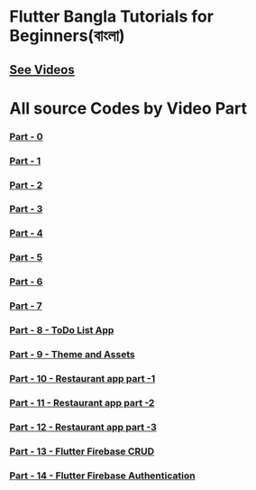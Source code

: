 # Flutter Bangla Tutorials for Beginners(বাংলা)

## [See Videos](https://www.youtube.com/playlist?list=PLsC9YeVUTz38rU3tnoFFfAO8j2b-8mqTb)

<!-- ### [Part - 0 ]() -->

# All source Codes by Video Part

### [Part - 0 ](https://github.com/codewithrafiq/Flutter-Bangla-Tutorials/tree/5ac01170827d57b416d5c11b4d1739ef2bf42a04)
### [Part - 1 ](https://github.com/codewithrafiq/Flutter-Bangla-Tutorials/tree/c42ecc2b3ddf67e9c78bbc41da655913dcb249da)
### [Part - 2 ](https://github.com/codewithrafiq/Flutter-Bangla-Tutorials/tree/1f9c9dee32669bf22abcb406a12de37520eb742f)
### [Part - 3 ](https://github.com/codewithrafiq/Flutter-Bangla-Tutorials/tree/718345400d1d5b0b82e57ffafdec2fef4870db44)
### [Part - 4 ](https://github.com/codewithrafiq/Flutter-Bangla-Tutorials/tree/7ceffe5f424871b4d9ef7cfc87625c1eb6d836a4)
### [Part - 5 ](https://github.com/codewithrafiq/Flutter-Bangla-Tutorials/tree/e03b249d0e97eadd81fc6eb297ae73bebada9bc5)
### [Part - 6 ](https://github.com/codewithrafiq/Flutter-Bangla-Tutorials/tree/2cb287c1d05c2d61c676db4be9637f796e645dca)
### [Part - 7 ](https://github.com/codewithrafiq/Flutter-Bangla-Tutorials/tree/4bf430f0284baba16429c2c45d357983685a6c36)
### [Part - 8 - ToDo List App](https://github.com/codewithrafiq/Flutter-Bangla-Tutorials/tree/641c623885036108676237d74e9ccf23d4962d1b)
### [Part - 9 - Theme and Assets](https://github.com/codewithrafiq/Flutter-Bangla-Tutorials/tree/1b73855fde75a74d29e1f5b1a0e5ec6d1ed5f6b6)
### [Part - 10 - Restaurant app part -1](https://github.com/codewithrafiq/Flutter-Bangla-Tutorials/tree/6fc56ce48f0fd35b39598fabbdd0d23d17f2f6b1)
### [Part - 11 - Restaurant app part -2](https://github.com/codewithrafiq/Flutter-Bangla-Tutorials/tree/e0aefb3162dd8114ac69bfd8af5f86ffcc18887a)
### [Part - 12 - Restaurant app part -3](https://github.com/codewithrafiq/Flutter-Bangla-Tutorials/tree/993f4104cda5b60d012b0db33a165b53a4e610bf)
### [Part - 13 - Flutter Firebase CRUD](https://github.com/codewithrafiq/Flutter-Bangla-Tutorials/tree/6c08cd6e58bea4a8feca40c7f81c6d149631c7a4)
### [Part - 14 - Flutter Firebase Authentication](https://github.com/codewithrafiq/Flutter-Bangla-Tutorials/tree/d0842443e6c43726e295f2b67e64cb25ec0a1f96)
